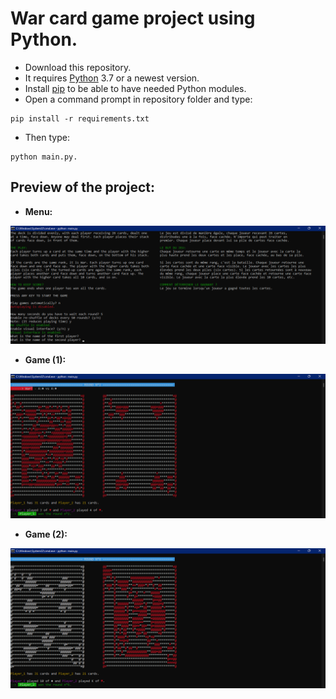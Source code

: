 # War card game project using Python.

* Download this repository.
* It requires [Python](https://www.python.org/) 3.7 or a newest version.
* Install [pip](https://pip.pypa.io/en/stable/installation/) to be able to have needed Python modules.
* Open a command prompt in repository folder and type:
```
pip install -r requirements.txt
```
* Then type:
```
python main.py.
```

## Preview of the project:

* **Menu:**

![Preview 1](https://github.com/maximedrn/war-card-game/blob/master/images/preview_1.png)

* **Game (1):**

![Preview 2](https://github.com/maximedrn/war-card-game/blob/master/images/preview_2.png)

* **Game (2):**

![Preview 3](https://github.com/maximedrn/war-card-game/blob/master/images/preview_3.png)
